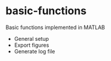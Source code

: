 # basic-functions
Basic functions implemented in MATLAB

- General setup
- Export figures
- Generate log file